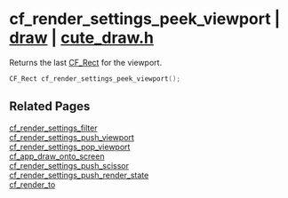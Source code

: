 # cf_render_settings_peek_viewport | [draw](https://github.com/RandyGaul/cute_framework/blob/master/docs/draw/README.md) | [cute_draw.h](https://github.com/RandyGaul/cute_framework/blob/master/include/cute_draw.h)

Returns the last [CF_Rect](https://github.com/RandyGaul/cute_framework/blob/master/docs/math/cf_rect.md) for the viewport.

```cpp
CF_Rect cf_render_settings_peek_viewport();
```

## Related Pages

[cf_render_settings_filter](https://github.com/RandyGaul/cute_framework/blob/master/docs/draw/cf_render_settings_filter.md)  
[cf_render_settings_push_viewport](https://github.com/RandyGaul/cute_framework/blob/master/docs/draw/cf_render_settings_push_viewport.md)  
[cf_render_settings_pop_viewport](https://github.com/RandyGaul/cute_framework/blob/master/docs/draw/cf_render_settings_pop_viewport.md)  
[cf_app_draw_onto_screen](https://github.com/RandyGaul/cute_framework/blob/master/docs/app/cf_app_draw_onto_screen.md)  
[cf_render_settings_push_scissor](https://github.com/RandyGaul/cute_framework/blob/master/docs/draw/cf_render_settings_push_scissor.md)  
[cf_render_settings_push_render_state](https://github.com/RandyGaul/cute_framework/blob/master/docs/draw/cf_render_settings_push_render_state.md)  
[cf_render_to](https://github.com/RandyGaul/cute_framework/blob/master/docs/draw/cf_render_to.md)  
